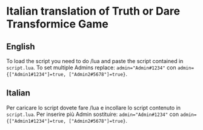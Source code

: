 # Italian translation of Truth or Dare Transformice Game
## English
To load the script you need to do /lua and paste the script contained in `script.lua`.
To set multiple Admins replace: `admin="Admin#1234"` con `admin= {["Admin1#1234"]=true, ["Admin2#5678"]=true}`.
## Italian
Per caricare lo script dovete fare /lua e incollare lo script contenuto in `script.lua`.
Per inserire più Admin sostituire: `admin="Admin#1234"` con `admin= {["Admin1#1234"]=true, ["Admin2#5678"]=true}`.
